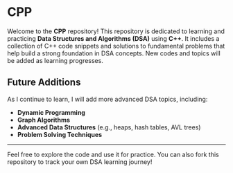 # CPP

Welcome to the **CPP** repository! This repository is dedicated to learning and practicing **Data Structures and Algorithms (DSA)** using **C++**. It includes a collection of C++ code snippets and solutions to fundamental problems that help build a strong foundation in DSA concepts. New codes and topics will be added as learning progresses.

## Future Additions

As I continue to learn, I will add more advanced DSA topics, including:
- **Dynamic Programming**
- **Graph Algorithms**
- **Advanced Data Structures** (e.g., heaps, hash tables, AVL trees)
- **Problem Solving Techniques**

---
Feel free to explore the code and use it for practice. You can also fork this repository to track your own DSA learning journey!
